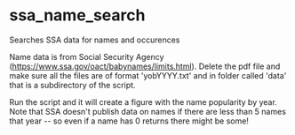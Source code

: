 # ssa_name_search
Searches SSA data for names and occurences

Name data is from Social Security Agency (https://www.ssa.gov/oact/babynames/limits.html). Delete the pdf file and make sure all the files are of format 'yobYYYY.txt' and in folder called 'data' that is a subdirectory of the script.

Run the script and it will create a figure with the name popularity by year. Note that SSA doesn't publish data on names if there are less than 5 names that year -- so even if a name has 0 returns there might be some!
